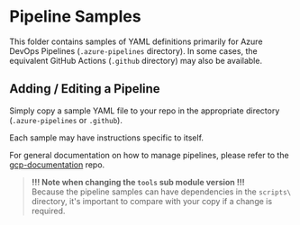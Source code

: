# Pipeline Samples

This folder contains samples of YAML definitions primarily for Azure DevOps Pipelines (`.azure-pipelines` directory). In some cases, the equivalent GitHub Actions (`.github` directory) may also be available.

## Adding / Editing a Pipeline

Simply copy a sample YAML file to your repo in the appropriate directory (`.azure-pipelines` or `.github`).

Each sample may have instructions specific to itself.

For general documentation on how to manage pipelines, please refer to the [gcp-documentation](https://github.com/ssc-spc-ccoe-cei/gcp-documentation/blob/main/Architecture/Pipelines.md) repo.

> **!!! Note when changing the `tools` sub module version !!!**<br>
Because the pipeline samples can have dependencies in the `scripts\` directory, it's important to compare with your copy if a change is required.